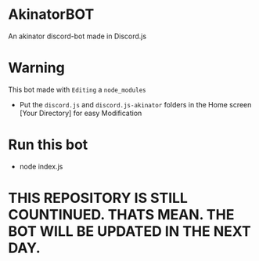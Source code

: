 # AkinatorBOT
An akinator discord-bot  made in Discord.js

# Warning
This bot made with ```Editing``` a ```node_modules```
- Put the ```discord.js``` and ```discord.js-akinator``` folders in the Home screen [Your Directory] for easy Modification

# Run this bot
- node index.js

# THIS REPOSITORY IS STILL COUNTINUED. THATS MEAN. THE BOT WILL BE UPDATED IN THE NEXT DAY.
